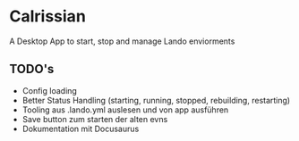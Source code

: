 # Calrissian

A Desktop App to start, stop and manage Lando enviorments

## TODO's

- Config loading
- Better Status Handling (starting, running, stopped, rebuilding, restarting)
- Tooling aus .lando.yml auslesen und von app ausführen
- Save button zum starten der alten evns 
- Dokumentation mit Docusaurus